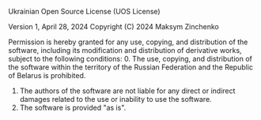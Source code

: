 Ukrainian Open Source License (UOS License)

Version 1, April 28, 2024
Copyright (C) 2024 Maksym Zinchenko

Permission is hereby granted for any use, copying, and distribution of the software, including its modification and distribution of derivative works, subject to the following conditions:
0. The use, copying, and distribution of the software within the territory of the Russian Federation and the Republic of Belarus is prohibited.
1. The authors of the software are not liable for any direct or indirect damages related to the use or inability to use the software.
2. The software is provided "as is".
